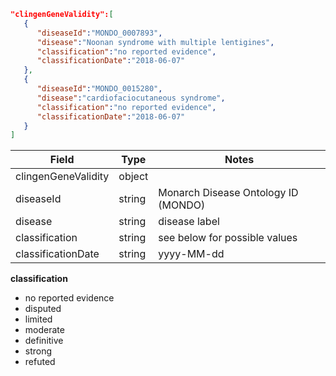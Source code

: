 ```json
"clingenGeneValidity":[
   {
      "diseaseId":"MONDO_0007893",
      "disease":"Noonan syndrome with multiple lentigines",
      "classification":"no reported evidence",
      "classificationDate":"2018-06-07"
   },
   {
      "diseaseId":"MONDO_0015280",
      "disease":"cardiofaciocutaneous syndrome",
      "classification":"no reported evidence",
      "classificationDate":"2018-06-07"
   }
]
```
| Field               | Type   | Notes                               |
|---------------------|--------|-------------------------------------|
| clingenGeneValidity | object |                                     |
| diseaseId           | string | Monarch Disease Ontology ID (MONDO) |
| disease             | string | disease label                       |
| classification      | string | see below for possible values       | 
| classificationDate  | string | yyyy-MM-dd                          |


**classification**
- no reported evidence
- disputed
- limited
- moderate
- definitive
- strong
- refuted
